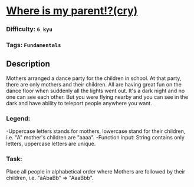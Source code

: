 # [Where is my parent!?(cry)](https://www.codewars.com/kata/58539230879867a8cd00011c)

### Difficulty: `6 kyu`

### Tags: `Fundamentals`

## Description

Mothers arranged a dance party for the children in school. At that party, there are only mothers and their children. All are having great fun on the dance floor when suddenly all the lights went out. It's a dark night and no one can see each other. But you were flying nearby and you can see in the dark and have ability to teleport people anywhere you want.

### Legend:
-Uppercase letters stands for mothers, lowercase stand for their children, i.e. "A" mother's children are "aaaa".
-Function input: String contains only letters, uppercase letters are unique.

### Task:
Place all people in alphabetical order where Mothers are followed by their children, i.e. "aAbaBb" => "AaaBbb".
